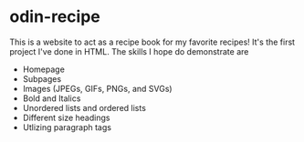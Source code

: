 # odin-recipe
This is a website to act as a recipe book for my favorite recipes! It's the first project I've done in HTML. The skills I hope do demonstrate are
- Homepage
- Subpages
- Images (JPEGs, GIFs, PNGs, and SVGs)
- Bold and Italics
- Unordered lists and ordered lists
- Different size headings
- Utlizing paragraph tags